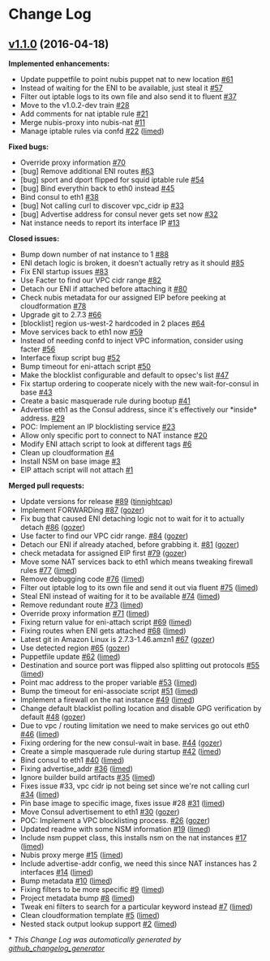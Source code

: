# Change Log

## [v1.1.0](https://github.com/nubisproject/nubis-nat/tree/v1.1.0) (2016-04-18)
**Implemented enhancements:**

- Update puppetfile to point nubis puppet nat to new location [\#61](https://github.com/nubisproject/nubis-nat/issues/61)
- Instead of waiting for the ENI to be available, just steal it [\#57](https://github.com/nubisproject/nubis-nat/issues/57)
- Filter out iptable logs to its own file and also send it to fluent [\#37](https://github.com/nubisproject/nubis-nat/issues/37)
- Move to the v1.0.2-dev train [\#28](https://github.com/nubisproject/nubis-nat/issues/28)
- Add comments for nat iptable rule [\#21](https://github.com/nubisproject/nubis-nat/issues/21)
- Merge nubis-proxy into nubis-nat [\#11](https://github.com/nubisproject/nubis-nat/issues/11)
- Manage iptable rules via confd [\#22](https://github.com/nubisproject/nubis-nat/pull/22) ([limed](https://github.com/limed))

**Fixed bugs:**

- Override proxy information [\#70](https://github.com/nubisproject/nubis-nat/issues/70)
- \[bug\] Remove additional ENI routes [\#63](https://github.com/nubisproject/nubis-nat/issues/63)
- \[bug\] sport and dport flipped for squid iptable rule [\#54](https://github.com/nubisproject/nubis-nat/issues/54)
- \[bug\] Bind everythin back to eth0 instead [\#45](https://github.com/nubisproject/nubis-nat/issues/45)
- Bind consul to eth1 [\#38](https://github.com/nubisproject/nubis-nat/issues/38)
- \[bug\] Not calling curl to discover vpc\_cidr ip [\#33](https://github.com/nubisproject/nubis-nat/issues/33)
- \[bug\] Advertise address for consul never gets set now [\#32](https://github.com/nubisproject/nubis-nat/issues/32)
- Nat instance needs to report its interface IP [\#13](https://github.com/nubisproject/nubis-nat/issues/13)

**Closed issues:**

- Bump down number of nat instance to 1 [\#88](https://github.com/nubisproject/nubis-nat/issues/88)
- ENI detach logic is broken, it doesn't actually retry as it should [\#85](https://github.com/nubisproject/nubis-nat/issues/85)
- Fix ENI startup issues [\#83](https://github.com/nubisproject/nubis-nat/issues/83)
- Use Facter to find our VPC cidr range [\#82](https://github.com/nubisproject/nubis-nat/issues/82)
- Detach our ENI if attached before attaching it [\#80](https://github.com/nubisproject/nubis-nat/issues/80)
- Check nubis metadata for our assigned EIP before peeking at cloudformation [\#78](https://github.com/nubisproject/nubis-nat/issues/78)
- Upgrade git to 2.7.3 [\#66](https://github.com/nubisproject/nubis-nat/issues/66)
- \[blocklist\] region us-west-2 hardcoded in 2 places [\#64](https://github.com/nubisproject/nubis-nat/issues/64)
- Move services back to eth1 now [\#59](https://github.com/nubisproject/nubis-nat/issues/59)
- Instead of needing confd to inject VPC information, consider using facter [\#56](https://github.com/nubisproject/nubis-nat/issues/56)
- Interface fixup script bug [\#52](https://github.com/nubisproject/nubis-nat/issues/52)
- Bump timeout for eni-attach script [\#50](https://github.com/nubisproject/nubis-nat/issues/50)
- Make the blocklist configurable and default to opsec's list [\#47](https://github.com/nubisproject/nubis-nat/issues/47)
- Fix startup ordering to cooperate nicely with the new wait-for-consul in base [\#43](https://github.com/nubisproject/nubis-nat/issues/43)
- Create a basic masquerade rule during bootup [\#41](https://github.com/nubisproject/nubis-nat/issues/41)
- Advertise eth1 as the Consul address, since it's effectively our \*inside\* address. [\#29](https://github.com/nubisproject/nubis-nat/issues/29)
- POC: Implement an IP blocklisting service [\#23](https://github.com/nubisproject/nubis-nat/issues/23)
- Allow only specific port to connect to NAT instance [\#20](https://github.com/nubisproject/nubis-nat/issues/20)
- Modify ENI attach script to look at different tags [\#6](https://github.com/nubisproject/nubis-nat/issues/6)
- Clean up cloudformation [\#4](https://github.com/nubisproject/nubis-nat/issues/4)
- Install NSM on base image [\#3](https://github.com/nubisproject/nubis-nat/issues/3)
- EIP attach script will not attach [\#1](https://github.com/nubisproject/nubis-nat/issues/1)

**Merged pull requests:**

- Update versions for  release [\#89](https://github.com/nubisproject/nubis-nat/pull/89) ([tinnightcap](https://github.com/tinnightcap))
- Implement FORWARDing [\#87](https://github.com/nubisproject/nubis-nat/pull/87) ([gozer](https://github.com/gozer))
- Fix bug that caused ENI detaching logic not to wait for it to actually detach [\#86](https://github.com/nubisproject/nubis-nat/pull/86) ([gozer](https://github.com/gozer))
- Use facter to find our VPC cidr range. [\#84](https://github.com/nubisproject/nubis-nat/pull/84) ([gozer](https://github.com/gozer))
- Detach our ENI if already atached, before grabbing it. [\#81](https://github.com/nubisproject/nubis-nat/pull/81) ([gozer](https://github.com/gozer))
- check metadata for assigned EIP first [\#79](https://github.com/nubisproject/nubis-nat/pull/79) ([gozer](https://github.com/gozer))
- Move some NAT services back to eth1 which means tweaking firewall rules [\#77](https://github.com/nubisproject/nubis-nat/pull/77) ([limed](https://github.com/limed))
- Remove debugging code [\#76](https://github.com/nubisproject/nubis-nat/pull/76) ([limed](https://github.com/limed))
- Filter out iptable log to its own file and send it out via fluent [\#75](https://github.com/nubisproject/nubis-nat/pull/75) ([limed](https://github.com/limed))
- Steal ENI instead of waiting for it to be available [\#74](https://github.com/nubisproject/nubis-nat/pull/74) ([limed](https://github.com/limed))
- Remove redundant route [\#73](https://github.com/nubisproject/nubis-nat/pull/73) ([limed](https://github.com/limed))
- Override proxy information [\#71](https://github.com/nubisproject/nubis-nat/pull/71) ([limed](https://github.com/limed))
- Fixing return value for eni-attach script [\#69](https://github.com/nubisproject/nubis-nat/pull/69) ([limed](https://github.com/limed))
- Fixing routes when ENI gets attached [\#68](https://github.com/nubisproject/nubis-nat/pull/68) ([limed](https://github.com/limed))
- Latest git in Amazon Linux is 2.7.3-1.46.amzn1 [\#67](https://github.com/nubisproject/nubis-nat/pull/67) ([gozer](https://github.com/gozer))
- Use detected region [\#65](https://github.com/nubisproject/nubis-nat/pull/65) ([gozer](https://github.com/gozer))
- Puppetfile update [\#62](https://github.com/nubisproject/nubis-nat/pull/62) ([limed](https://github.com/limed))
- Destination and source port was flipped also splitting out protocols [\#55](https://github.com/nubisproject/nubis-nat/pull/55) ([limed](https://github.com/limed))
- Point mac address to the proper variable [\#53](https://github.com/nubisproject/nubis-nat/pull/53) ([limed](https://github.com/limed))
- Bump the timeout for eni-associate script [\#51](https://github.com/nubisproject/nubis-nat/pull/51) ([limed](https://github.com/limed))
- Implement a firewall on the nat instance [\#49](https://github.com/nubisproject/nubis-nat/pull/49) ([limed](https://github.com/limed))
- Change default blacklist polling location and disable GPG verification by default [\#48](https://github.com/nubisproject/nubis-nat/pull/48) ([gozer](https://github.com/gozer))
- Due to vpc / routing limitation we need to make services go out eth0 [\#46](https://github.com/nubisproject/nubis-nat/pull/46) ([limed](https://github.com/limed))
- Fixing ordering for the new consul-wait in base. [\#44](https://github.com/nubisproject/nubis-nat/pull/44) ([gozer](https://github.com/gozer))
- Create a simple masquerade rule during startup [\#42](https://github.com/nubisproject/nubis-nat/pull/42) ([limed](https://github.com/limed))
- Bind consul to eth1 [\#40](https://github.com/nubisproject/nubis-nat/pull/40) ([limed](https://github.com/limed))
- Fixing advertise\_addr  [\#36](https://github.com/nubisproject/nubis-nat/pull/36) ([limed](https://github.com/limed))
- Ignore builder build artifacts [\#35](https://github.com/nubisproject/nubis-nat/pull/35) ([limed](https://github.com/limed))
- Fixes issue \#33, vpc cidr ip not being set since we're not calling curl [\#34](https://github.com/nubisproject/nubis-nat/pull/34) ([limed](https://github.com/limed))
- Pin base image to specific image, fixes issue \#28 [\#31](https://github.com/nubisproject/nubis-nat/pull/31) ([limed](https://github.com/limed))
- Move Consul advertisement to eth1 [\#30](https://github.com/nubisproject/nubis-nat/pull/30) ([gozer](https://github.com/gozer))
- POC: Implement a VPC blocklisting process. [\#26](https://github.com/nubisproject/nubis-nat/pull/26) ([gozer](https://github.com/gozer))
- Updated readme with some NSM information [\#19](https://github.com/nubisproject/nubis-nat/pull/19) ([limed](https://github.com/limed))
- Include nsm puppet class, this installs nsm on the nat instances [\#17](https://github.com/nubisproject/nubis-nat/pull/17) ([limed](https://github.com/limed))
- Nubis proxy merge [\#15](https://github.com/nubisproject/nubis-nat/pull/15) ([limed](https://github.com/limed))
- Include advertise-addr config, we need this since NAT instances has 2 interfaces [\#14](https://github.com/nubisproject/nubis-nat/pull/14) ([limed](https://github.com/limed))
- Bump metadata [\#10](https://github.com/nubisproject/nubis-nat/pull/10) ([limed](https://github.com/limed))
- Fixing filters to be more specific [\#9](https://github.com/nubisproject/nubis-nat/pull/9) ([limed](https://github.com/limed))
- Project metadata bump [\#8](https://github.com/nubisproject/nubis-nat/pull/8) ([limed](https://github.com/limed))
- Tweak eni filters to search for a particular keyword instead [\#7](https://github.com/nubisproject/nubis-nat/pull/7) ([limed](https://github.com/limed))
- Clean cloudformation template [\#5](https://github.com/nubisproject/nubis-nat/pull/5) ([limed](https://github.com/limed))
- Nested stack output lookup support [\#2](https://github.com/nubisproject/nubis-nat/pull/2) ([limed](https://github.com/limed))



\* *This Change Log was automatically generated by [github_changelog_generator](https://github.com/skywinder/Github-Changelog-Generator)*